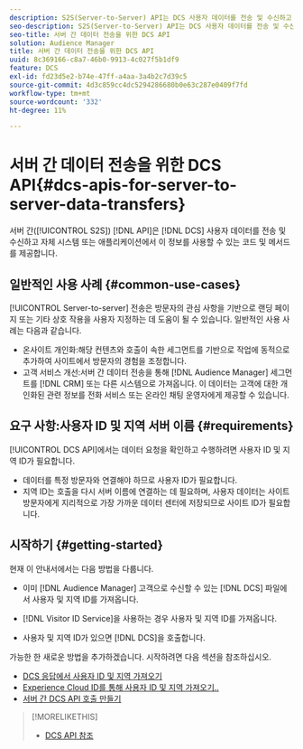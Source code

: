```yaml
---
description: S2S(Server-to-Server) API는 DCS 사용자 데이터를 전송 및 수신하고 자체 시스템 또는 애플리케이션에서 이 정보를 사용할 수 있는 코드 및 메서드를 제공합니다.
seo-description: S2S(Server-to-Server) API는 DCS 사용자 데이터를 전송 및 수신하고 자체 시스템 또는 애플리케이션에서 이 정보를 사용할 수 있는 코드 및 메서드를 제공합니다.
seo-title: 서버 간 데이터 전송을 위한 DCS API
solution: Audience Manager
title: 서버 간 데이터 전송을 위한 DCS API
uuid: 8c369166-c8a7-46b0-9913-4c027f5b1df9
feature: DCS
exl-id: fd23d5e2-b74e-47ff-a4aa-3a4b2c7d39c5
source-git-commit: 4d3c859cc4dc5294286680b0e63c287e0409f7fd
workflow-type: tm+mt
source-wordcount: '332'
ht-degree: 11%

---
```


# 서버 간 데이터 전송을 위한 DCS API{#dcs-apis-for-server-to-server-data-transfers}

서버 간([!UICONTROL S2S]) [!DNL API]은 [!DNL DCS] 사용자 데이터를 전송 및 수신하고 자체 시스템 또는 애플리케이션에서 이 정보를 사용할 수 있는 코드 및 메서드를 제공합니다.

## 일반적인 사용 사례 {#common-use-cases}

[!UICONTROL Server-to-server] 전송은 방문자의 관심 사항을 기반으로 랜딩 페이지 또는 기타 상호 작용을 사용자 지정하는 데 도움이 될 수 있습니다. 일반적인 사용 사례는 다음과 같습니다.

* 온사이트 개인화:해당 컨텐츠와 호출이 속한 세그먼트를 기반으로 작업에 동적으로 추가하여 사이트에서 방문자의 경험을 조정합니다.
* 고객 서비스 개선:서버 간 데이터 전송을 통해 [!DNL Audience Manager] 세그먼트를 [!DNL CRM] 또는 다른 시스템으로 가져옵니다. 이 데이터는 고객에 대한 개인화된 관련 정보를 전화 서비스 또는 온라인 채팅 운영자에게 제공할 수 있습니다.

## 요구 사항:사용자 ID 및 지역 서버 이름 {#requirements}

[!UICONTROL DCS API]에서는 데이터 요청을 확인하고 수행하려면 사용자 ID 및 지역 ID가 필요합니다.

* 데이터를 특정 방문자와 연결해야 하므로 사용자 ID가 필요합니다.
* 지역 ID는 호출을 다시 서버 이름에 연결하는 데 필요하며, 사용자 데이터는 사이트 방문자에게 지리적으로 가장 가까운 데이터 센터에 저장되므로 사이트 ID가 필요합니다.

## 시작하기 {#getting-started}

현재 이 안내서에서는 다음 방법을 다룹니다.

* 이미 [!DNL Audience Manager] 고객으로 수신할 수 있는 [!DNL DCS] 파일에서 사용자 및 지역 ID를 가져옵니다.

* [!DNL Visitor ID Service]을 사용하는 경우 사용자 및 지역 ID를 가져옵니다.
* 사용자 및 지역 ID가 있으면 [!DNL DCS]을 호출합니다.

가능한 한 새로운 방법을 추가하겠습니다. 시작하려면 다음 섹션을 참조하십시오.

* [DCS 응답에서 사용자 ID 및 지역 가져오기](dcs-aam-ids.md)
* [Experience Cloud ID를 통해 사용자 ID 및 지역 가져오기..](dcs-mcid-ids.md)
* [서버 간 DCS API 호출 만들기](dcs-s2s-calls.md)

>[!MORELIKETHIS]
>
>* [DCS API 참조](../../../api/dcs-intro/dcs-api-reference/dcs-api-methods.md)

